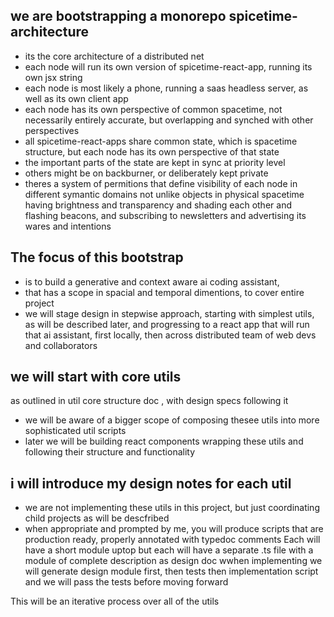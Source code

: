 ## we are bootstrapping a monorepo spicetime-architecture

- its the core architecture of a distributed net
- each node will run its own version of spicetime-react-app, running its own jsx
  string
- each node is most likely a phone, running a saas headless server, as well as its own client app
- each node has its own perspective of common spacetime, not necessarily entirely accurate, but overlapping
  and synched with other perspectives
- all spicetime-react-apps share common state, which is spacetime structure, but each node
  has its own perspective of that state
- the important parts of the state are kept in sync at priority level
- others might be on backburner, or deliberately kept private
- theres a system of permitions that define visibility of each node in different symantic domains
  not unlike objects in physical spacetime having brightness and transparency and shading each other
  and flashing beacons, and subscribing to newsletters and advertising its wares and intentions

## The focus of this bootstrap

- is to build a generative and context aware ai coding assistant,
- that has a scope
  in spacial and temporal dimentions, to cover entire project
- we will stage design in stepwise approach, starting with simplest utils, as
  will be described later, and progressing to a react app that will run that ai
  assistant, first locally, then across distributed team of web devs and collaborators

## we will start with core utils

as outlined in util core structure doc , with design specs following it

- we will be aware of a bigger scope of composing thesee utils into more sophisticated
  util scripts
- later we will be building react components wrapping these utils and following their structure
  and functionality

## i will introduce my design notes for each util

- we are not implementing these utils in this project, but just coordinating child projects
  as will be descfribed
- when appropriate and prompted by me, you will produce scripts that are production
  ready, properly annotated with typedoc comments
  Each will have a short module uptop but each will have a separate .ts
  file with a module of complete description as design doc
  wwhen implementing we will generate design module first, then tests then implementation script and we will pass the
  tests before moving forward

This will be an iterative process over all of the utils